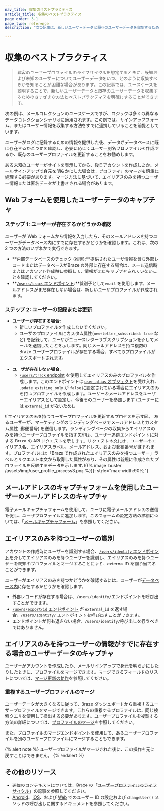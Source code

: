 ```yaml
---
nav_title: 収集のベストプラクティス
article_title: 収集のベストプラクティス
page_order: 3.1
page_type: reference
description: "次の記事は、新しいユーザーデータと既存のユーザーデータを収集するためのさまざまな方法とベストプラクティスを明確にするのに役立ちます。"

---
```


# 収集のベストプラクティス

> 顧客のユーザープロファイルのライフサイクルを想定するときに、既知および未知のユーザーについてユーザーデータをいつ、どのように収集すべきかを知ることが困難な場合があります。この記事では、ユースケースを説明することで、新しいユーザーデータと既存のユーザーデータを収集するためのさまざまな方法とベストプラクティスを明確にすることができます。

次の例は、メールコレクションのユースケースですが、ロジックは多くの異なるデータコレクションシナリオに適用されます。この例では、サインアップフォーム、またはユーザー情報を収集する方法をすでに連携していることを前提としています。 

ユーザーがログに記録するための情報を提供した後、データがデータベースに既に存在するかどうかを確認し、必要に応じてユーザー別名プロファイルを作成するか、既存のユーザープロファイルを更新することをお勧めします。

ある未知のユーザーがサイトを表示してから、後日アカウントを作成したか、メールサインアップで身元を明らかにした場合は、プロファイルのマージを慎重に処理する必要があります。マージ方法に基づいて、エイリアスのみを持つユーザー情報または匿名データが上書きされる場合があります。

## Web フォームを使用したユーザーデータのキャプチャ

### ステップ 1: ユーザーが存在するかどうかの確認

ユーザーが Web フォームから情報を入力したら、そのメールアドレスを持つユーザーがデータベース内にすでに存在するかどうかを確認します。これは、次の 2 つの方法のいずれかで実行できます。

- **内部データベースのチェック (推奨):**提供されたユーザ情報を含む外部レコードまたはデータベースがBraze の外部に存在する場合は、メール送信時またはアカウント作成時に参照して、情報がまだキャプチャされていないことを確認してください。
- **[`/users/track` エンドポイント]({{site.baseurl}}/api/endpoints/user_data/post_user_track/):**識別子として`email` を使用します。メールアドレスがまだ存在しない場合は、新しいユーザプロファイルが作成されます。

### ステップ 2: ユーザーの記録または更新

- **ユーザーが存在する場合:**
  - 新しいプロファイルを作成しないでください。
  - ユーザのプロファイルにカスタム属性(`newsletter_subscribed: true` など) を記録して、ユーザがニュースレターサブスクリプションを介してメールを送信したことを示します。同じメールアドレスを持つ複数の Braze ユーザープロファイルが存在する場合、すべてのプロファイルがエクスポートされます。<br><br>
- **ユーザが存在しない場合:**
  - [`/users/track` endpoint]({{site.baseurl}}/api/endpoints/user_data/post_user_track/) を使用してエイリアスのみのプロファイルを作成します。このエンドポイントは [`user_alias` オブジェクト]({{site.baseurl}}/api/objects_filters/user_alias_object/)を受け入れ、`update_existing_only` が `false` に設定されている場合にエイリアスのみを持つプロファイルを作成します。ユーザーのメールアドレスをユーザーエイリアスとして設定し、今後そのユーザーを参照します (ユーザーには `external_id` がないため)。

\![エイリアスのみを持つユーザープロファイルを更新するプロセスを示す図。 あるユーザーが、マーケティングのランディングページでメールアドレスとカスタム属性 (郵便番号) を送信します。ランディングページの収集からエイリアスのみを持つユーザープロファイルを指す矢印は、ユーザー追跡エンドポイントに対する Braze の API リクエストを示します。リクエスト本文には、ユーザーのエイリアス名、エイリアスラベル、メールアドレス、および郵便番号が含まれます。プロファイルには「Braze で作成されたエイリアスのみを持つユーザー」ラベルとリクエスト本文から取得した属性があり、その属性は新規に作成されたプロファイルを反映するデータを示します。]({% image_buster /assets/img/user_profile_process3.png %}){: style="max-width:90%;"}

## メールアドレスのキャプチャフォームを使用したユーザーのメールアドレスのキャプチャ

電子メールキャプチャフォームを使用して、ユーザに電子メールアドレスの送信を促し、ユーザプロファイルに追加します。このフォームの設定方法の詳細については、「[メールキャプチャフォーム]({{site.baseurl}}/user_guide/message_building_by_channel/in-app_messages/traditional/customize/email_capture_form/)」を参照してください。
 
## エイリアスのみを持つユーザーの識別

アカウントの作成時にユーザーを識別する場合、[`/users/identify` エンドポイント]({{site.baseurl}}/api/endpoints/user_data/post_user_identify/)を介してエイリアスのみを持つユーザーを識別し、エイリアスのみを持つユーザーを既知のプロファイルとマージすることにより、external ID を割り当てることができます。 

ユーザーがエイリアスのみを持つかどうかを確認するには、ユーザーが[データベース内](#step-1-check-if-user-exists)に存在するかどうかを確認します。 
- 外部レコードが存在する場合は、`/users/identify/`エンドポイントを呼び出すことができます。 
- [`/users/export/id` エンドポイント]({{site.baseurl}}/api/endpoints/export/user_data/post_users_identifier/) が `external_id` を返す場合、`/users/identify/` エンドポイントを呼び出すことができます。
- エンドポイントが何も返さない場合、`/users/identify/`呼び出しを行うべきではありません。

## エイリアスのみを持つユーザーの情報がすでに存在する場合のユーザーデータのキャプチャ

ユーザーがアカウントを作成したり、メールサインアップで身元を明らかにしたりしたときに、プロファイルをマージできます。マージできるフィールドのリストについては、[マージ更新の動作]({{site.baseurl}}/api/endpoints/user_data/post_users_merge/#merge_updates-behavior)を参照してください。

### 重複するユーザープロファイルのマージ

ユーザーデータが大きくなるに従って、Braze ダッシュボードから重複するユーザープロファイルをマージできます。これらの重複するプロファイルは、同じ検索クエリを使用して検出する必要があります。ユーザープロファイルを複製する方法の詳細については、[プロファイルのマージ]({{site.baseurl}}/user_guide/engagement_tools/segments/user_profiles/#merge-profiles)を参照してください。

また、[プロファイルのマージエンドポイント]({{site.baseurl}}/api/endpoints/user_data/post_users_merge/)を使用して、あるユーザープロファイルを別のユーザープロファイルにマージすることもできます。 

{% alert note %}
ユーザープロファイルがマージされた後に、この操作を元に戻すことはできません。
{% endalert %}

## その他のリソース
- 追加のコンテキストについては、Braze の「[ユーザープロファイルのライフサイクル]({{site.baseurl}}/user_guide/data/user_data_collection/user_profile_lifecycle/)」の記事を参照してください。<br>
- [Android]({{site.baseurl}}/developer_guide/analytics/setting_user_ids/?tab=android)、[iOS]({{site.baseurl}}/developer_guide/platform_integration_guides/swift/analytics/setting_user_ids/#suggested-user-id-naming-convention)、および [Web]({{site.baseurl}}/developer_guide/analytics/setting_user_ids/?tab=web) でのユーザー ID の設定および `changeUser()` メソッドの呼び出しに関するドキュメントを参照してください。

